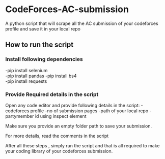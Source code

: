 # CodeForces-AC-submission
A python script that will scrape all the AC submission of your codeforces profile and save it in your local repo

## How to run the script

### Install following dependencies
-pip install selenium  
-pip install pandas
-pip install bs4  
-pip install requests

### Provide Required details in the script
Open any code editor and provide following details in the script:
-codeforces profile
-no of submission pages 
-path of your local repo 
-partymember id using inspect element

Make sure you provide an empty folder path to save your submission.

For more details, read the comments in the script

After all these steps , simply run the script and that is all required to make your coding library of your codeforces submission. 
